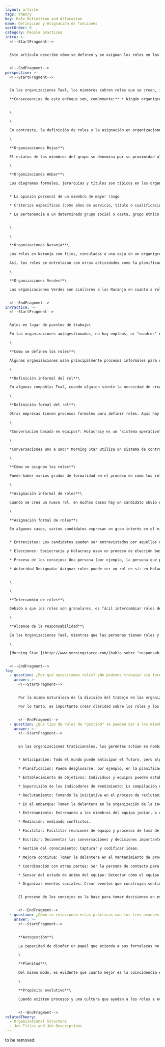 ```yaml
---
layout: article
tags: theory
key: Role Definition and Allocation
name: Definición y Asignación de funciones
sortOrder: 9
category: People practices
intro: >-
  <!--StartFragment-->


  Este artículo describe cómo se definen y se asignan los roles en las organizaciones Teal.


  <!--EndFragment-->
perspective: >-
  <!--StartFragment-->


  En las organizaciones Teal, los miembros cubren roles que se crean, intercambian y se descontinuan en respuesta a las necesidades actuales. La documentación de los mismos varía de lo preciso a lo informal, sobre la base de la naturaleza de la organización.\

  **Consecuencias de este enfoque son, comúnmente:** • Ningún organigrama • Sin jerarquía • Ningún proceso formal de promoción • Compromiso individual con una serie de funciones • Falta de títulos de trabajo y descripciones de puestos • Compartiendo las tareas tradicionales de administración de planificación, monitoreo, reclutamiento, embarque, entrenamiento, etc. • Evolución de los roles a medida que las personas adquieren habilidades y respeto • Creación de oportunidades para nuevos colegas


  \

  \

  En contraste, la definición de roles y la asignación en organizaciones de etapas anteriores pueden resumirse como sigue:\

  \

  **Organizaciones Rojas**\

  El estatus de los miembros del grupo se denomina por su proximidad al líder. La asignación de roles es a su discreción (o la de sus aliados cercanos). Una falta de alineación con los deseos del líder probablemente resultará en una pérdida de estatus. La lealtad y el éxito es probable que ganen más poder. Los lazos familiares con el líder también pueden determinar el estatus.\

  \

  **Organizaciones Ámbar**\

  Los diagramas formales, jerarquías y títulos son típicos en las organizaciones Ámbar. Los roles y promociones se basan en procesos formales. El poder puede ser una función de:


  * La opinión personal de un miembro de mayor rango

  * Criterios específicos (como años de servicio, título o cualificaciones)

  * La pertenencia a un determinado grupo social o casta, grupo étnico o género


  \

  \

  **Organizaciones Naranja**\

  Los roles en Naranja son fijos, vinculados a una caja en un organigrama y documentados en una "descripción de trabajo". Muchas funciones se centran en parte o en todo en la "gestión" de los siguientes en la jerarquía. Así, los roles están inevitablemente vinculados a la antigüedad, el título y la promoción.\

  Así, los roles se entrelazan con otras actividades como la planificación de la sucesión, la rotación de puestos de trabajo y la gestión del talento. Estos están diseñados para preparar "altos potenciales" para futuras funciones de gestión\

  \

  **Organizaciones Verdes**\

  Las organizaciones Verdes son similares a las Naranja en cuanto a roles. Pero el énfasis en "manejar" a otros es templado por el estímulo para actuar como líderes de servicio. En algunas empresas, los subordinados pueden seleccionar a la persona para llenar el papel de su gerente.


  <!--EndFragment-->
inPractice: >-
  <!--StartFragment-->


  Roles en lugar de puestos de trabajo\

  En las organizaciones autogestionadas, no hay empleos, ni "cuadros" en un organigrama, ni capas jerárquicas de administración, y por lo tanto no hay promociones formales a ninguno de estos "cuadros". En cambio, cada colega tiene una serie de funciones que ha acordado y comprometido a cumplir. Las tareas tradicionales de un gerente (anticipación, planificación, monitoreo, reclutamiento, embarque, entrenamiento, etc.) suelen estar dispersas entre varios miembros del equipo. A medida que las personas crecen en la experiencia, asumen papeles con responsabilidades mayores y descargan las más sencillas a los nuevos reclutas o a los colegas más jóvenes.\

  \

  **Cómo se definen los roles**\

  Algunas organizaciones usan principalmente procesos informales para definir roles. Otros han puesto en marcha procesos más formales.\

  \

  **Definición informal del rol**\

  En algunas compañías Teal, cuando alguien siente la necesidad de crear, modificar o desechar un rol, ellos lo realizan, usando el proceso de los consejos para consultar con personas relevantes y tomar una decisión. Si la organización está estructurada en torno a los equipos, una reunión de equipo es el lugar natural para tener esta conversación. Si el rol se extiende más allá del equipo, el iniciador puede llamar a una reunión, tener varias conversaciones uno a uno o compartir la sugerencia en la red social interna.\

  \

  **Definición formal del rol**\

  Otras empresas tienen procesos formales para definir roles. Aquí hay dos: el primero que implica una conversación basada en el equipo, el otro, intercambios uno a uno:\

  \

  *Conversación basada en equipos*: Holacracy es un "sistema operativo" organizacional que utiliza "reuniones de gobernanza" específicas dedicadas a la creación, modificación y cesación de funciones. Por lo general, se llevan a cabo mensualmente. Cada voz es escuchada y nadie puede dominar la toma de decisiones. Las organizaciones que usan Holacracy encuentran que cada mes un equipo normalmente adaptará, aclarará, creará o descartará las funciones. (Nota: Una persona tiene múltiples roles.)\

  \

  *Conversaciones uno a uno:* Morning Star utiliza un sistema de contratación formal, uno a uno. Cada colega completa un documento para cada relación de trabajo. Debido a que Morning Star opera un proceso altamente eficiente, sin interrupciones (en el que cada etapa depende de la anterior y posterior), la precisión es necesaria. Sería ineficaz detener la línea para una conferencia de colega. El documento que describe estos compromisos mutuos se llama Carta de Entendimiento de los Colegas. Cuando se suman, estos detallan todos los roles y compromisos. En efecto, se trata de "contratos", negociados con el puñado o dos de los colegas con los que trabajan más estrechamente. Se refinan y se acuerdan directamente, uno-a-uno. Debido a que las mejoras menores pueden tener impactos significativos, tiene sentido definir papeles con gran granularidad, y seguir de cerca los indicadores.\

  \

  **Cómo se asignan los roles**\

  Puede haber varios grados de formalidad en el proceso de cómo los roles se asignan a los colegas, pero todos ellos implican esencialmente la consulta y el acuerdo de los compañeros. Los roles con más responsabilidad y alcance (que suelen ser recompensados con una compensación más alta) tienden a ser dados a los colegas que han construido una reputación para ser capaz, útil y confiable.\

  \

  **Asignación informal de roles**\

  Cuando se crea un nuevo rol, en muchos casos hay un candidato obvio que emerge naturalmente. Podría ser la persona que percibía la necesidad del nuevo rol, u otro miembro del equipo que todo el mundo ve como la persona natural para llenar el papel. A menudo, se necesita muy poca discusión. Una simple pregunta en una reunión de equipo ("¿Quién siente como asumir este papel?" O "Siento que Catalina sería la persona natural para asumir este papel, ¿qué piensas?") Es todo lo que se necesita.\

  \

  **Asignación formal de roles**\

  En algunos casos, varios candidatos expresan un gran interés en el mismo papel y un proceso más formal podría ser requerido:


  * Entrevistas: Los candidatos pueden ser entrevistados por aquellos que trabajarán estrechamente con ellos. Los entrevistadores pueden optar por decidir sobre el candidato ganador utilizando una serie de mecanismos de toma de decisiones, como el consenso, el voto de la mayoría o el proceso de los consejos.

  * Elecciones: Sociocracia y Holacracy usan un proceso de elección basado en el consentimiento para ciertas funciones. Los colegas nominan a sus candidatos preferidos. Un facilitador entonces ayuda al grupo a decidir.

  * Proceso de los consejos: Una persona (por ejemplo, la persona que percibió la necesidad del nuevo rol o alguien que otros confían para dirigir bien este proceso) avanza y busca consejo para quién sería la mejor persona para llenar un nuevo rol antes de hacer un nuevo papel. decisión.

  * Autoridad Designada: Asignar roles puede ser un rol en sí: en Holacracy, el "Lead Link" es un rol que viene, entre otros, con la autoridad para asignar roles operacionales.


  \

  \

  **Intercambio de roles**\

  Debido a que los roles son granulares, es fácil intercambiar roles dentro de un equipo. Una persona que está demasiado ocupada puede pedirle a alguien que recoja uno de sus roles, ya sea temporalmente o permanentemente. Alguien que quiere adquirir una nueva habilidad puede pedirle a un colega que cambie un rol. HolacracyOne tiene un “mercado de roles” para facilitar este proceso.\

  \

  **Alcance de la responsabilidad**\

  En las Organizaciones Teal, mientras que las personas tienen roles y responsabilidades claras, sus preocupaciones no deben limitarse a estas. Han de tomar en serio el bienestar de toda la organización. A continuación, a través del [proceso de los consejos](http://www.reinventarlasorganizacioneswiki.com/index.php?title=Toma_de_Decisiones "Toma de Decisiones"), cualquier persona puede tomar medidas si percibe un problema. Como no hay jefes, no hay nadie que diga: "Eso no es asunto tuyo".\

  \

  [Morning Star ](http://www.morningstarco.com/)habla sobre "responsabilidad total", todos los colegas están obligados a hacer algo cuando sienten un problema, incluso si está fuera del alcance de sus roles, lo que significa hablar sobre el problema o la oportunidad con un colega cuyo rol se relaciona con él. Se considera inaceptable decir: "Alguien debería hacer algo sobre este problema ", y dejarlo en eso.


  <!--EndFragment-->
faq:
  - question: ¿Por qué necesitamos roles? ¿No podemos trabajar sin formalizar roles?
    answer: >-
      <!--StartFragment-->


      Por la misma naturaleza de la división del trabajo en las organizaciones, la gente termina asumiendo ciertos roles. Los compañeros a menudo sienten la necesidad de claridad en torno a estos roles, por ejemplo "Necesito ayuda con X: ¿con quién puedo hablar?", "Tengo una idea para cambiar algo en este dominio: ¿quién sería la persona natural para hacer que eso suceda? ? "," Acordamos hacer algo que no se hizo: ¿quién fue la persona que se comprometió a esto? ".\

      Por lo tanto, es importante crear claridad sobre los roles y los compromisos. Algunas personas pueden ser alérgicas a cualquier formalidad o claridad, ya que les recuerda las jerarquías tradicionales, estáticas, los títulos de trabajo y las definiciones de trabajo. Recuerde, los roles pueden ser creados, modificados, intercambiados y desechados de forma fluida, usando procesos basados en los pares en vez de arriba-abajo.


      <!--EndFragment-->
  - question: ¿Qué tipo de roles de "gestión" se pueden dar a los miembros del equipo?
    answer: >-
      <!--StartFragment-->


      En las organizaciones tradicionales, los gerentes actúan en nombre de los que están por debajo de ellos. Muchas de estas tareas de "gestión" desaparecen en las organizaciones autogestionadas. Los que todavía se necesitan pueden distribuirse entre los miembros del equipo. Por ejemplo:


      * Anticipación: Todo el mundo puede anticipar el futuro, pero algunos equipos pueden encontrar útil tener una persona que dedique tiempo para anticipar la necesidad de cambios a largo plazo.

      * Planificación: Puede desglosarse, por ejemplo, en la planificación de turnos, planificación de materias primas, etc.

      * Establecimiento de objetivos: Individuos y equipos pueden establecer objetivos para estimularse. Una persona puede tomar la iniciativa utilizando el proceso de los consejos.

      * Supervisión de los indicadores de rendimiento: La compilación de datos en fácil de entender las ideas para compartir con el equipo.

      * Reclutamiento: Tomando la iniciativa en el proceso de reclutamiento de los nuevos miembros del equipo.

      * En el embarque: Tomar la delantera en la organización de la incorporación de nuevos miembros del equipo.

      * Entrenamiento: Entrenando a los miembros del equipo junior, o cualquier persona que pida entrenamiento.

      * Mediación: mediando conflictos.

      * Facilitar: Facilitar reuniones de equipo y procesos de toma de decisiones.

      * Escribir: Documentar las conversaciones y decisiones importantes del equipo.

      * Gestión del conocimiento: Capturar y codificar ideas.

      * Mejora continua: Tomar la delantera en el mantenimiento de procesos de mejora continua.

      * Coordinación con otras partes: Ser la persona de contacto para ciertos grupos fuera del equipo ("Estoy coordinando con el equipo de marketing") o fuera de la organización ("Estoy coordinando con los hospitales, estás en contacto con las farmacias").

      * Sensar del estado de ánimo del equipo: Detectar cómo el equipo como un todo y las personas dentro del equipo se sienten, e iniciar conversaciones cuando sea necesario.

      * Organizar eventos sociales: Crear eventos que construyan sentimientos comunitarios.


      El proceso de los consejos es la base para tomar decisiones en estas funciones.


      <!--EndFragment-->
  - question: ¿Cómo se relacionan estas prácticas con los tres avances Teal?
    answer: >-
      <!--StartFragment-->


      **Autogestión**\

      La capacidad de diseñar un papel que atienda a sus fortalezas no sólo tiene el potencial de fortalecer la organización, sino que es un claro ejemplo de cómo administrarse a sí mismo. No hay gerentes o jefes en las organizaciones Teal que decidan papeles, sino que los roles son autodeterminados con el consentimiento de los compañeros.\

      \

      **Plenitud**\

      Del mismo modo, es evidente que cuanto mejor es la coincidencia entre los puntos fuertes / intereses de una persona y su rol, más probable es que puedan expresarse plena y libremente a través del trabajo.\

      \

      **Propósito evolutivo**\

      Cuando existen procesos y una cultura que ayudan a los roles a evolucionar continuamente, ayuda a la organización a adaptarse y apoyar su propósito en evolución.


      <!--EndFragment-->
relatedTheory:
  - Organizational Structure
  - Job Titles and Job Descriptions
---
```

to be removed